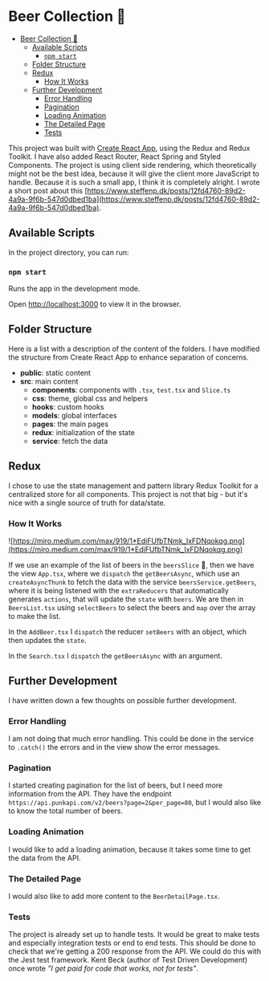 # Beer Collection 🍻

- [Beer Collection 🍻](#beer-collection-)
  - [Available Scripts](#available-scripts)
    - [`npm start`](#npm-start)
  - [Folder Structure](#folder-structure)
  - [Redux](#redux)
    - [How It Works](#how-it-works)
  - [Further Development](#further-development)
    - [Error Handling](#error-handling)
    - [Pagination](#pagination)
    - [Loading Animation](#loading-animation)
    - [The Detailed Page](#the-detailed-page)
    - [Tests](#tests)

This project was built with [Create React App](https://github.com/facebook/create-react-app), using the Redux and Redux Toolkit. I have also added React Router, React Spring and Styled Components. The project is using client side rendering, which theoretically might not be the best idea, because it will give the client more JavaScript to handle. Because it is such a small app, I think it is completely alright. I wrote a short post about this [https://www.steffenp.dk/posts/12fd4760-89d2-4a9a-9f6b-547d0dbed1ba](https://www.steffenp.dk/posts/12fd4760-89d2-4a9a-9f6b-547d0dbed1ba).

## Available Scripts

In the project directory, you can run:

### `npm start`

Runs the app in the development mode.<br />

Open [http://localhost:3000](http://localhost:3000) to view it in the browser.

## Folder Structure

Here is a list with a description of the content of the folders. I have modified the structure from Create React App to enhance separation of concerns.

- **public**: static content
- **src**: main content
  - **components**: components with `.tsx`, `test.tsx` and `Slice.ts`
  - **css**: theme, global css and helpers
  - **hooks**: custom hooks
  - **models**: global interfaces
  - **pages**: the main pages
  - **redux**: initialization of the state
  - **service**: fetch the data

## Redux

I chose to use the state management and pattern library Redux Toolkit for a centralized store for all components. This project is not that big - but it's nice with a single source of truth for data/state.

### How It Works

![https://miro.medium.com/max/919/1*EdiFUfbTNmk_IxFDNqokqg.png](https://miro.medium.com/max/919/1*EdiFUfbTNmk_IxFDNqokqg.png)

If we use an example of the list of beers in the `beersSlice` 🍕, then we have the view `App.tsx`, where we `dispatch` the `getBeersAsync`, which use an `createAsyncThunk` to fetch the data with the service `beersService.getBeers`, where it is being listened with the `extraReducers` that automatically generates `actions`, that will update the `state` with `beers`. We are then in `BeersList.tsx` using `selectBeers` to select the beers and `map` over the array to make the list.

In the `AddBeer.tsx` I `dispatch` the reducer `setBeers` with an object, which then updates the `state`.

In the `Search.tsx` I `dispatch` the `getBeersAsync` with an argument.

## Further Development

I have written down a few thoughts on possible further development.

### Error Handling

I am not doing that much error handling. This could be done in the service to `.catch()` the errors and in the view show the error messages.

### Pagination

I started creating pagination for the list of beers, but I need more information from the API. They have the endpoint `https://api.punkapi.com/v2/beers?page=2&per_page=80`, but I would also like to know the total number of beers.

### Loading Animation

I would like to add a loading animation, because it takes some time to get the data from the API.

### The Detailed Page

I would also like to add more content to the `BeerDetailPage.tsx`.

### Tests

The project is already set up to handle tests. It would be great to make tests and especially integration tests or end to end tests. This should be done to check that we're getting a 200 response from the API. We could do this with the Jest test framework. Kent Beck (author of Test Driven Development) once wrote *"I get paid for code that works, not for tests"*.
